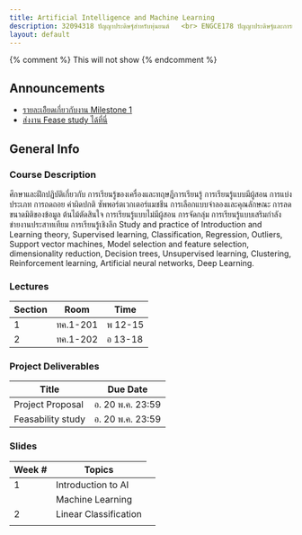 ```yaml
---
title: Artificial Intelligence and Machine Learning
description: 32094318 ปัญญาประดิษฐ์สำหรับหุ่นยนต์	<br> ENGCE178 ปัญญาประดิษฐ์และการเรียนรู้ของเครื่อง
layout: default
---
```

{% comment %} 
  This will not show
{% endcomment %} 

<div class="course-announcements">
  <h2 id="announcements">Announcements</h2>
  <ul>
    <li><a href="">รายละเอิียดเกี่ยวกับงาน Milestone 1</a></li>
    <li><a href="">ส่งงาน Fease study ได้ที่นี่</a></li>
  </ul>
</div>

## General Info

### Course Description

ศึกษาและฝึกปฏิบัติเกี่ยวกับ การเรียนรู้ของเครื่องและทฤษฎีการเรียนรู้ การเรียนรู้แบบมีผู้สอน  การแบ่งประเภท  การถดถอย ค่าผิดปกติ ซัพพอร์ตเวกเตอร์แมชชีน การเลือกแบบจำลองและคุณลักษณะ การลดขนาดมิติของข้อมูล ต้นไม้ตัดสินใจ การเรียนรู้แบบไม่มีผู้สอน การจัดกลุ่ม การเรียนรู้แบบเสริมกำลัง ข่ายงานประสาทเทียม การเรียนรู้เชิงลึก 
Study and practice of Introduction and Learning theory, Supervised learning, Classification, Regression, Outliers, Support vector machines, Model selection and feature selection, dimensionality reduction, Decision trees, Unsupervised learning, Clustering, Reinforcement learning, Artificial neural networks, Deep Learning.

### Lectures

| Section | Room | Time | 
| --- | --- | --- |
| 1 | ทค.1-201 | พ 12-15 |
| 2 | ทค.1-202 | อ 13-18 |

### Project Deliverables

| Title | Due Date |
| --- | --- | 
| Project Proposal | อ. 20 พ.ค. 23:59 | 
| Feasability study | อ. 20 พ.ค. 23:59 |

### Slides

| Week # | Topics |
| --- | --- | 
| 1 | Introduction to AI | 
| <td colspan=2>Machine Learning  |
| 2 | Linear Classification |
| |  |
